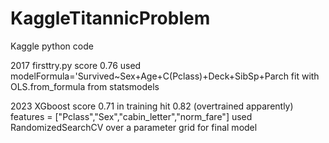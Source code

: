 # KaggleTitannicProblem
Kaggle python code

2017
firsttry.py score 0.76
used modelFormula='Survived~Sex+Age+C(Pclass)+Deck+SibSp+Parch
fit with OLS.from_formula from statsmodels

2023
XGboost score 0.71
in training hit 0.82 (overtrained apparently)
features = ["Pclass","Sex","cabin_letter","norm_fare"]
used RandomizedSearchCV over a parameter grid for final model
